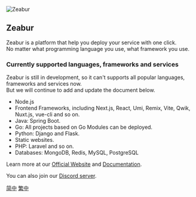 ![Zeabur](https://i.imgur.com/nZMGeAx.png)

## Zeabur

Zeabur is a platform that help you deploy your service with one click.  
No matter what programming language you use, what framework you use.

### Currently supported languages, frameworks and services

Zeabur is still in development, so it can't supports all popular languages, frameworks and services now.  
But we will continue to add and update the document below.

- Node.js
- Frontend Frameworks, including Next.js, React, Umi, Remix, Vite, Qwik, Nuxt.js, vue-cli and so on.
- Java: Spring Boot.
- Go: All projects based on Go Modules can be deployed.
- Python: Django and Flask.
- Static websites.
- PHP: Laravel and so on.
- Databases: MongoDB, Redis, MySQL, PostgreSQL

Learn more at our [Official Website](https://zeabur.com/) and [Documentation](https://docs.zeabur.com).

You can also join our [Discord server](https://discord.gg/DrdGCvXEyY).

[简中](https://github.com/zeabur/.github/blob/main/profile/README-zh-CN.md) [繁中](https://github.com/zeabur/.github/blob/main/profile/README-zh-TW.md) 
